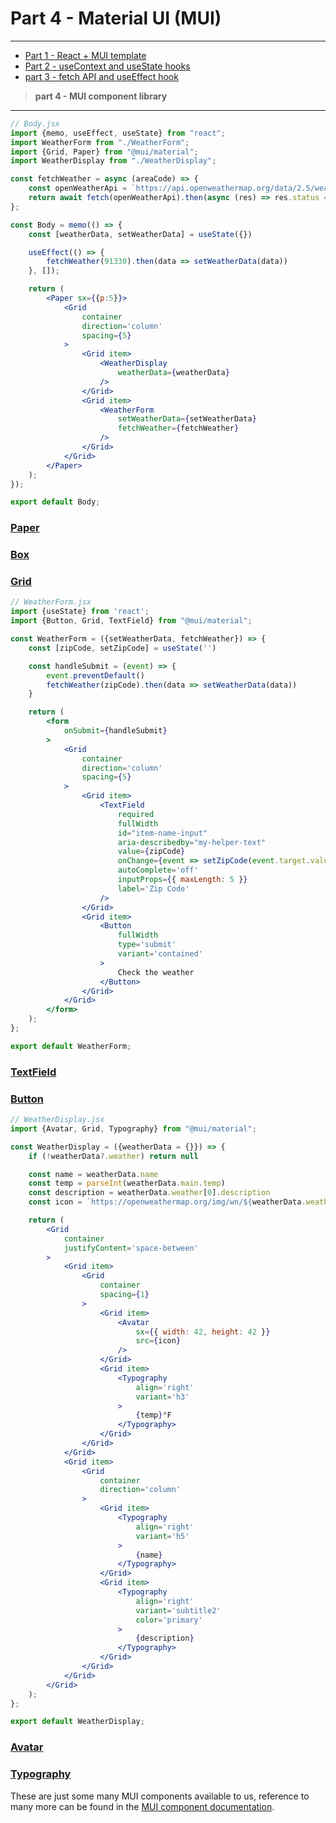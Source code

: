 # Part 4 - Material UI (MUI)
___
+ [Part 1 - React + MUI template](https://github.com/rosealexander/react-mui-workshop/tree/part1-react+mui-template)
+ [Part 2 - useContext and useState hooks](https://github.com/rosealexander/react-mui-workshop/tree/part2-useContext%26useState)
+ [part 3 - fetch API and useEffect hook](https://github.com/rosealexander/react-mui-workshop/tree/part3-useEffect)
> **part 4 - MUI component library**
___

```jsx
// Body.jsx
import {memo, useEffect, useState} from "react";
import WeatherForm from "./WeatherForm";
import {Grid, Paper} from "@mui/material";
import WeatherDisplay from "./WeatherDisplay";

const fetchWeather = async (areaCode) => {
    const openWeatherApi = `https://api.openweathermap.org/data/2.5/weather?zip=${areaCode}&units=imperial&appid=${process.env.REACT_APP_OPENWEATHER_API_KEY}`
    return await fetch(openWeatherApi).then(async (res) => res.status === 200 ? await res.json() : {})
};

const Body = memo(() => {
    const [weatherData, setWeatherData] = useState({})

    useEffect(() => {
        fetchWeather(91330).then(data => setWeatherData(data))
    }, []);

    return (
        <Paper sx={{p:5}}>
            <Grid
                container
                direction='column'
                spacing={5}
            >
                <Grid item>
                    <WeatherDisplay
                        weatherData={weatherData}
                    />
                </Grid>
                <Grid item>
                    <WeatherForm
                        setWeatherData={setWeatherData}
                        fetchWeather={fetchWeather}
                    />
                </Grid>
            </Grid>
        </Paper>
    );
});

export default Body;
```

### [Paper](https://mui.com/material-ui/api/paper/)
### [Box](https://mui.com/material-ui/api/grid/)
### [Grid](https://mui.com/material-ui/api/grid/)


```jsx
// WeatherForm.jsx
import {useState} from 'react';
import {Button, Grid, TextField} from "@mui/material";

const WeatherForm = ({setWeatherData, fetchWeather}) => {
    const [zipCode, setZipCode] = useState('')

    const handleSubmit = (event) => {
        event.preventDefault()
        fetchWeather(zipCode).then(data => setWeatherData(data))
    }

    return (
        <form
            onSubmit={handleSubmit}
        >
            <Grid
                container
                direction='column'
                spacing={5}
            >
                <Grid item>
                    <TextField
                        required
                        fullWidth
                        id="item-name-input"
                        aria-describedby="my-helper-text"
                        value={zipCode}
                        onChange={event => setZipCode(event.target.value)}
                        autoComplete='off'
                        inputProps={{ maxLength: 5 }}
                        label='Zip Code'
                    />
                </Grid>
                <Grid item>
                    <Button
                        fullWidth
                        type='submit'
                        variant='contained'
                    >
                        Check the weather
                    </Button>
                </Grid>
            </Grid>
        </form>
    );
};

export default WeatherForm;
```

### [TextField](https://mui.com/material-ui/api/text-field/)
### [Button](https://mui.com/material-ui/api/button/)

```jsx
// WeatherDisplay.jsx
import {Avatar, Grid, Typography} from "@mui/material";

const WeatherDisplay = ({weatherData = {}}) => {
    if (!weatherData?.weather) return null

    const name = weatherData.name
    const temp = parseInt(weatherData.main.temp)
    const description = weatherData.weather[0].description
    const icon = `https://openweathermap.org/img/wn/${weatherData.weather[0].icon}@2x.png`

    return (
        <Grid
            container
            justifyContent='space-between'
        >
            <Grid item>
                <Grid
                    container
                    spacing={1}
                >
                    <Grid item>
                        <Avatar
                            sx={{ width: 42, height: 42 }}
                            src={icon}
                        />
                    </Grid>
                    <Grid item>
                        <Typography
                            align='right'
                            variant='h3'
                        >
                            {temp}°F
                        </Typography>
                    </Grid>
                </Grid>
            </Grid>
            <Grid item>
                <Grid
                    container
                    direction='column'
                >
                    <Grid item>
                        <Typography
                            align='right'
                            variant='h5'
                        >
                            {name}
                        </Typography>
                    </Grid>
                    <Grid item>
                        <Typography
                            align='right'
                            variant='subtitle2'
                            color='primary'
                        >
                            {description}
                        </Typography>
                    </Grid>
                </Grid>
            </Grid>
        </Grid>
    );
};

export default WeatherDisplay;
```
### [Avatar](https://mui.com/material-ui/api/avatar/)
### [Typography](https://mui.com/material-ui/api/typography/)

These are just some many MUI components available to us, reference to many more can be found in the 
[MUI component documentation](https://mui.com/material-ui/getting-started/supported-components/).
